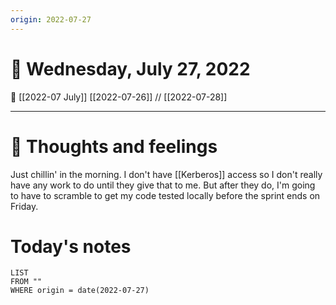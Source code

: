 ```yaml
---
origin: 2022-07-27
---
```

# 📅 Wednesday, July 27, 2022
🔀 [[2022-07 July]]
[[2022-07-26]] // [[2022-07-28]]

---
# 💭 Thoughts and feelings
Just chillin' in the morning. I don't have [[Kerberos]] access so I don't really have any work to do until they give that to me. But after they do, I'm going to have to scramble to get my code tested locally before the sprint ends on Friday.

# Today's notes
```dataview
LIST
FROM ""
WHERE origin = date(2022-07-27)
```